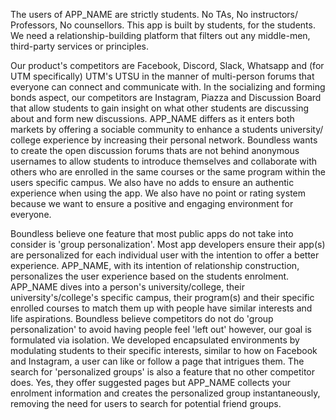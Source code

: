The users of APP_NAME are strictly students. No TAs, No instructors/ Professors, No counsellors. 
This app is built by students, for the students. We need a relationship-building platform that filters
out any middle-men, third-party services or principles. 

Our product's competitors are Facebook, Discord, Slack, Whatsapp and (for UTM specifically) 
UTM's UTSU in the manner of multi-person forums that everyone can connect and communicate
with. In the socializing and forming bonds aspect, our competitors are Instagram, Piazza and 
Discussion Board that allow students to gain insight on what other students are discussing about 
and form new discussions. APP_NAME differs as it enters both markets by offering a sociable 
community to enhance a students university/ college experience by increasing their personal
network. Boundless wants to create the open discussion forums thats are not behind anonymous 
usernames to allow students to introduce themselves and collaborate with others who are 
enrolled in the same courses or the same program within the users specific campus. We also
have no adds to ensure an authentic experience when using the app. We also have no point
or rating system because we want to ensure a positive and engaging environment for everyone.

Boundless believe one feature that most public apps do not take into consider is 'group
personalization'. Most app developers ensure their app(s) are personalized for each individual
user with the intention to offer a better experience. APP_NAME, with its intention of relationship
construction, personalizes the user experience based on the students enrolment. APP_NAME
dives into a person's university/college, their university's/college's specific campus, their
program(s) and their specific enrolled courses to match them up with people have similar
interests and life aspirations. Boundless believe competitors do not do 'group personalization' to
avoid having people feel 'left out' however, our goal is formulated via isolation. We developed
encapsulated environments by modulating students to their specific interests, similar to how on
Facebook and Instagram, a user can like or follow a page that intrigues them. The search for 
'personalized groups' is also a feature that no other competitor does. Yes, they offer suggested
pages but APP_NAME collects your enrolment information and creates the personalized group
instantaneously, removing the need for users to search for potential friend groups.